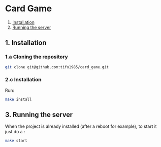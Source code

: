 Card Game
=============

1. [Installation](#2-installation)
3. [Running the server](#3-running-the-server)


## 1. Installation

### 1.a Cloning the repository

```bash
git clone git@github.com:tifo1985/card_game.git
```

### 2.c Installation

Run:
```bash
make install
```

## 3. Running the server

When the project is already installed (after a reboot for example), to start it just do a :
```bash
make start
```